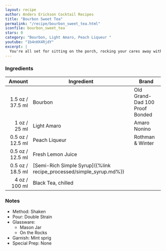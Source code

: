 ```yaml
---
layout: recipe
author: Anders Erickson Cocktail Recipes
title: "Bourbon Sweet Tea"
permalink: "/recipe/bourbon_sweet_tea.html"
iconfile: bourbon_sweet_tea
stars: 0
category: "Bourbon, Light Amaro, Peach Liqueur "
youtube: "1b4nHX4RjdY"
excerpt: |
  You're all set for sitting on the porch, rocking your cares away with this boozy take on the iconic Sweet Tea.
---
```


### Ingredients

| Amount | Ingredient                                                | Brand                          |
| -----: | --------------------------------------------------------- | ------------------------------ |
| 1.5 oz / 37.5 ml | Bourbon                                                   | Old Grand-Dad 100 Proof Bonded |
|   1 oz / 25 ml | Light Amaro                                               | Amaro Nonino                   |
| 0.5 oz / 12.5 ml | Peach Liqueur                                             | Rothman & Winter               |
| 0.5 oz / 12.5 ml | Fresh Lemon Juice                                         |
| 0.5 oz / 18.5 ml | [Semi-Rich Simple Syrup]({%link recipe_processed/simple_syrup.md%}) |
|   4 oz / 100 ml | Black Tea, chilled                                        |

### Notes

- Method: Shaken
- Pour: Double Strain
- Glassware:
  - Mason Jar
  - On the Rocks
- Garnish: Mint sprig
- Special Prep: None
